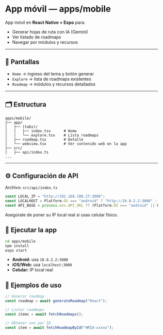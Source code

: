 # App móvil — apps/mobile

App móvil en **React Native + Expo** para:

- Generar hojas de ruta con IA (Gemini)
- Ver listado de roadmaps
- Navegar por módulos y recursos

---

## 📱 Pantallas

- `Home` → ingreso del tema y botón generar
- `Explore` → lista de roadmaps existentes
- `Roadmap` → módulos y recursos detallados

---

## 🗂️ Estructura

```
apps/mobile/
├── app/
│   ├── (tabs)/
│   │   ├── index.tsx      # Home
│   |   └── explore.tsx    # Lista roadmaps
│   ├── roadmap.tsx        # Detalle
│   └── webview.tsx        # Ver contenido web en la app
├── src/
│   ├── api/index.ts
...
```

---

## ⚙️ Configuración de API

Archivo: `src/api/index.ts`

```ts
const LOCAL_IP = "http://192.168.100.27:3000";
const LOCALHOST = Platform.OS === "android" ? "http://10.0.2.2:3000" : "http://localhost:3000";
const API_BASE = process.env.API_URL ?? (Platform.OS === "android" || Platform.OS === "ios" ? LOCAL_IP : LOCALHOST);
```

Asegúrate de poner su IP local real si usas celular físico.

## 🚀 Ejecutar la app

```bash
cd apps/mobile
npm install
expo start
```

- **Android:** usa `10.0.2.2:3000`
- **iOS/Web:** usa `localhost:3000`
- **Celular:** IP local real

## 📡 Ejemplos de uso
```ts
// Generar roadmap
const roadmap = await generateRoadmap("React");

// Listar roadmaps
const items = await fetchRoadmaps();

// Obtener uno por ID
const item = await fetchRoadmapById("HRIA-xxxxx");
```